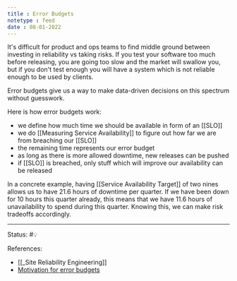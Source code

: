 ```yaml
---
title : Error Budgets
notetype : feed
date : 08-01-2022
---
```


It's difficult for product and ops teams to find middle ground between investing in reliability vs taking risks. If you test your software too much before releasing, you are going too slow and the market will swallow you, but if you don't test enough you will have a system which is not reliable enough to be used by clients.

Error budgets give us a way to make data-driven decisions on this spectrum without guesswork.

Here is how error budgets work:
- we define how much time we should be available in form of an [[SLO]]
- we do [[Measuring Service Availability]] to figure out how far we are from breaching our [[SLO]]
- the remaining time represents our error budget
- as long as there is more allowed downtime, new releases can be pushed
- if [[SLO]] is breached, only stuff which will improve our availability can be released

In a concrete example, having [[Service Availability Target]] of two nines allows us to have 21.6 hours of downtime per quarter. If we have been down for 10 hours this quarter already, this means that we have 11.6 hours of unavailability to spend during this quarter. Knowing this, we can make risk tradeoffs accordingly.



-----

Status: #💡 

References:
- [[_Site Reliability Engineering]]
- [Motivation for error budgets](https://sre.google/sre-book/embracing-risk/#xref_risk-management_unreliability-budgets)
